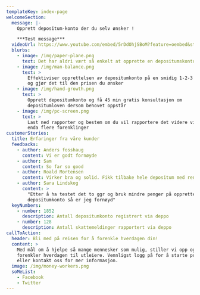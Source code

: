 ```yaml
---
templateKey: index-page
welcomeSection:
  message: |-
    Opprett depositum-konto der du selv ønsker !

    ***Test message***
  videoUrl: https://www.youtube.com/embed/5rDdOhjSBoM?feature=oembed&start&end&wmode=opaque&loop=0&controls=1&mute=0&rel=0&modestbranding=0
  blurbs:
    - image: /img/paper-plane.png
      text: Det har aldri vært så enkelt at opprette en depositumskonto
    - image: /img/man-balance.png
      text: >
        Effektiviser opprettelsen av depositumkonto på en smidig 1-2-3 prosess
        og gjør det til den prisen du ønsker
    - image: /img/hand-growth.png
      text: >
        Opprett depositumkonto og få 45 min gratis konsultasjon om
        depositumloven dersom behovet oppstår
    - image: /img/pc-screen.png
      text: >
        Last ned rapporter og bestem om du vil rapportere det videre via oss for
        enda flere forenklinger
customerStories:
  title: Erfaringer fra våre kunder
  feedbacks:
    - author: Anders fosshaug
      content: Vi er godt fornøyde
    - author: Sam
      content: So far so good
    - author: Roald Mortensen
      content: Virker bra og solid. Fikk tilbake hele depositum med renter
    - author: Sara Lindskog
      content: >
        "Etter å ha testet det to ggr og bruk mindre penger på opprettelse av
        depositumkonto så er jeg fornøyd"
  keyNumbers:
    - number: 1852
      description: Antall depositumkonto registrert via deppo​
    - number: 128
      description: Antall skattemeldinger rapportert via deppo
callToAction:
  header: Bli med på reisen for å forenkle hverdagen din!
  content: >
    Med mål om å hjelpe så mange mennesker som mulig, stiller vi opp og
    forenkler hverdagen til utleiere. Vennligst logg på for å starte prosess
    eller kontakt oss for mer informasjon.
  image: /img/money-workers.png
  soMeList:
    - Facebook
    - Twitter
---
```

